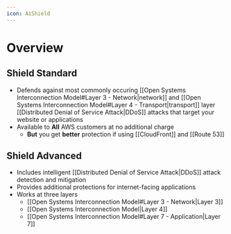 ```yaml
---
icon: AiShield
---
```

# Overview


## Shield Standard
- Defends against most commonly occuring [[Open Systems Interconnection Model#Layer 3 - Network|network]] and [[Open Systems Interconnection Model#Layer 4 - Transport|transport]] layer [[Distributed Denial of Service Attack|DDoS]] attacks that target your website or applications
- Available to **All** AWS customers at no additional charge
	- **But** you get **better** protection if using [[CloudFront]] and [[Route 53]]


## Shield Advanced
- Includes intelligent [[Distributed Denial of Service Attack|DDoS]] attack detection and mitigation
- Provides additional protections for internet-facing applications
- Works at three layers
	- [[Open Systems Interconnection Model#Layer 3 - Network|Layer 3]]
	- [[Open Systems Interconnection Model|Layer 4]]
	- [[Open Systems Interconnection Model#Layer 7 - Application|Layer 7]]

